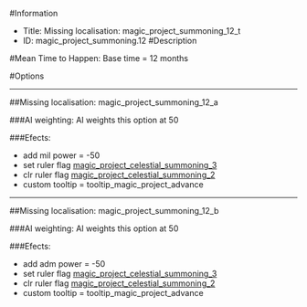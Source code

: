 #Information
 - Title: Missing localisation: magic_project_summoning_12_t
 - ID: magic_project_summoning.12
#Description

#Mean Time to Happen:
Base time = 12 months

#Options

___
##Missing localisation: magic_project_summoning_12_a

###AI weighting:
AI weights this option at 50


###Efects:<ul><li>add mil power = -50</li><li>set ruler flag [magic_project_celestial_summoning_3](../flags/magic_project_celestial_summoning_3.md)</li><li>clr ruler flag [magic_project_celestial_summoning_2](../flags/magic_project_celestial_summoning_2.md)</li><li>custom tooltip = tooltip_magic_project_advance</li></ul>

___
##Missing localisation: magic_project_summoning_12_b

###AI weighting:
AI weights this option at 50


###Efects:<ul><li>add adm power = -50</li><li>set ruler flag [magic_project_celestial_summoning_3](../flags/magic_project_celestial_summoning_3.md)</li><li>clr ruler flag [magic_project_celestial_summoning_2](../flags/magic_project_celestial_summoning_2.md)</li><li>custom tooltip = tooltip_magic_project_advance</li></ul>
